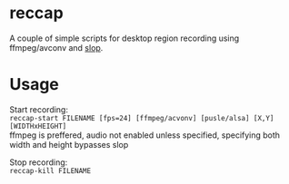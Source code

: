 # reccap
A couple of simple scripts for desktop region recording using ffmpeg/avconv and [slop](https://github.com/naelstrof/slop).

# Usage
Start recording:<br />
`reccap-start FILENAME [fps=24] [ffmpeg/acvonv] [pusle/alsa] [X,Y] [WIDTHxHEIGHT]`<br />
ffmpeg is preffered, audio not enabled unless specified, specifying both width and height bypasses slop


Stop recording:<br />
`reccap-kill FILENAME`

